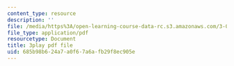 ```yaml
---
content_type: resource
description: ''
file: /media/https%3A/open-learning-course-data-rc.s3.amazonaws.com/3-091sc-introduction-to-solid-state-chemistry-fall-2010/685b98b624a7a0f67a6afb29f8ec905e_dbSKZx9sfsg.pdf
file_type: application/pdf
resourcetype: Document
title: 3play pdf file
uid: 685b98b6-24a7-a0f6-7a6a-fb29f8ec905e
---
```

